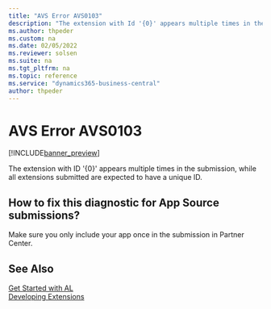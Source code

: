 ```yaml
---
title: "AVS Error AVS0103"
description: "The extension with Id '{0}' appears multiple times in the submission, while all extensions submitted are expected to have a unique Id."
ms.author: thpeder
ms.custom: na
ms.date: 02/05/2022
ms.reviewer: solsen
ms.suite: na
ms.tgt_pltfrm: na
ms.topic: reference
ms.service: "dynamics365-business-central"
author: thpeder
---
```


# AVS Error AVS0103

[!INCLUDE[banner_preview](../includes/banner_preview.md)]

The extension with ID '{0}' appears multiple times in the submission, while all extensions submitted are expected to have a unique ID.

## How to fix this diagnostic for App Source submissions?

Make sure you only include your app once in the submission in Partner Center.

## See Also

[Get Started with AL](../devenv-get-started.md)  
[Developing Extensions](../devenv-dev-overview.md)  